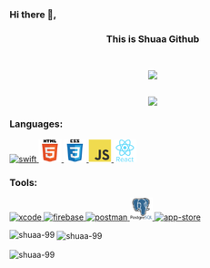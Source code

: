 ### Hi there 👋,

<div align ="center"> <h3 class="bold"> This is Shuaa Github</h3> 
</div> <br>
<div align ="center" style="margin-top: 10px;"> 
 <a href="https://hits.seeyoufarm.com"> 
  <img align="center" src="https://hits.seeyoufarm.com/api/count/incr/badge.svg?url=https%3A%2F%2Fgithub.com%2FShuaa-99&count_bg=%231B96F5&title_bg=%23555555&icon=swift.svg&icon_color=%23E97A22&title=hits&edge_flat=false"/> </a> </div>
  <br> <div align="center" style="margin-top: 10px;"> <a href="https://github.com/Shuaa-99"> <img align="center" src="https://github-readme-stats.vercel.app/api/top-langs/?username=AishaAli-a&layout=compact&show_icons=true&theme=dracula" /> </a> </div>

<h3 align="left">Languages:</h3>
<p align="left"> 
  <a href="https://developer.apple.com/swiftui/" target="_blank" rel="noreferrer"> 
    <img src="https://cdn-icons-png.flaticon.com/512/732/732250.png" alt="swift" width="40" height="40"/> 
  </a>
  <a href="https://developer.mozilla.org/en-US/docs/Web/HTML" target="_blank" rel="noreferrer"> 
    <img src="https://raw.githubusercontent.com/devicons/devicon/master/icons/html5/html5-original-wordmark.svg" alt="html5" width="40" height="40"/> 
  </a>
  <a href="https://developer.mozilla.org/en-US/docs/Web/CSS" target="_blank" rel="noreferrer"> 
    <img src="https://raw.githubusercontent.com/devicons/devicon/master/icons/css3/css3-original-wordmark.svg" alt="css3" width="40" height="40"/> 
  </a>
  <a href="https://developer.mozilla.org/en-US/docs/Web/JavaScript" target="_blank" rel="noreferrer"> 
    <img src="https://raw.githubusercontent.com/devicons/devicon/master/icons/javascript/javascript-original.svg" alt="javascript" width="40" height="40"/> 
  </a>
  <a href="https://reactjs.org/" target="_blank" rel="noreferrer"> 
    <img src="https://raw.githubusercontent.com/devicons/devicon/master/icons/react/react-original-wordmark.svg" alt="react" width="40" height="40"/> 
  </a>
</p>

<h3 align="left">Tools:</h3>
<p align="left"> 
  <a href="https://developer.apple.com/xcode/" target="_blank" rel="noreferrer"> 
    <img src="https://cdn.jim-nielsen.com/macos/1024/xcode-2020-11-11.png?rf=1024" alt="xcode" width="40" height="40"/> 
  </a> 
  <a href="https://firebase.google.com/" target="_blank" rel="noreferrer"> 
    <img src="https://www.vectorlogo.zone/logos/firebase/firebase-icon.svg" alt="firebase" width="40" height="40"/> 
  </a> 
  <a href="https://www.postman.com/" target="_blank" rel="noreferrer"> 
    <img src="https://www.vectorlogo.zone/logos/getpostman/getpostman-icon.svg" alt="postman" width="40" height="40"/> 
  </a> 
  <a href="https://www.postgresql.org/" target="_blank" rel="noreferrer"> 
    <img src="https://raw.githubusercontent.com/devicons/devicon/master/icons/postgresql/postgresql-original-wordmark.svg" alt="postgresql" width="40" height="40"/> 
  </a>
  <a href="https://developer.apple.com/app-store/" target="_blank" rel="noreferrer"> 
    <img src="https://upload.wikimedia.org/wikipedia/commons/6/67/App_Store_%28iOS%29.svg" alt="app-store" width="40" height="40"/> 
  </a>
</p>

<!-- Add your GitHub stats -->
<p><img align="left" src="https://github-readme-stats.vercel.app/api/top-langs?username=shuaa-99&show_icons=true&locale=en&layout=compact" alt="shuaa-99" /></p>
<p>&nbsp;<img align="center" src="https://github-readme-stats.vercel.app/api?username=shuaa-99&show_icons=true&locale=en" alt="shuaa-99" /></p>
<p><img align="center" src="https://github-readme-streak-stats.herokuapp.com/?user=shuaa-99&" alt="shuaa-99" /></p>
